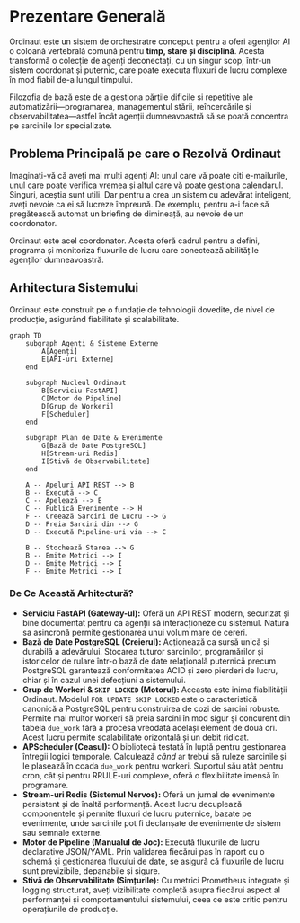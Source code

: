 # Prezentare Generală

Ordinaut este un sistem de orchestratre conceput pentru a oferi agenților AI o coloană vertebrală comună pentru **timp, stare și disciplină**. Acesta transformă o colecție de agenți deconectați, cu un singur scop, într-un sistem coordonat și puternic, care poate executa fluxuri de lucru complexe în mod fiabil de-a lungul timpului.

Filozofia de bază este de a gestiona părțile dificile și repetitive ale automatizării—programarea, managementul stării, reîncercările și observabilitatea—astfel încât agenții dumneavoastră să se poată concentra pe sarcinile lor specializate.

## Problema Principală pe care o Rezolvă Ordinaut

Imaginați-vă că aveți mai mulți agenți AI: unul care vă poate citi e-mailurile, unul care poate verifica vremea și altul care vă poate gestiona calendarul. Singuri, aceștia sunt utili. Dar pentru a crea un sistem cu adevărat inteligent, aveți nevoie ca ei să lucreze împreună. De exemplu, pentru a-i face să pregătească automat un briefing de dimineață, au nevoie de un coordonator.

Ordinaut este acel coordonator. Acesta oferă cadrul pentru a defini, programa și monitoriza fluxurile de lucru care conectează abilitățile agenților dumneavoastră.

## Arhitectura Sistemului

Ordinaut este construit pe o fundație de tehnologii dovedite, de nivel de producție, asigurând fiabilitate și scalabilitate.

```mermaid
graph TD
    subgraph Agenți & Sisteme Externe
        A[Agenți]
        E[API-uri Externe]
    end

    subgraph Nucleul Ordinaut
        B[Serviciu FastAPI]
        C[Motor de Pipeline]
        D[Grup de Workeri]
        F[Scheduler]
    end

    subgraph Plan de Date & Evenimente
        G[Bază de Date PostgreSQL]
        H[Stream-uri Redis]
        I[Stivă de Observabilitate]
    end

    A -- Apeluri API REST --> B
    B -- Execută --> C
    C -- Apelează --> E
    C -- Publică Evenimente --> H
    F -- Creează Sarcini de Lucru --> G
    D -- Preia Sarcini din --> G
    D -- Execută Pipeline-uri via --> C
    
    B -- Stochează Starea --> G
    B -- Emite Metrici --> I
    D -- Emite Metrici --> I
    F -- Emite Metrici --> I
```

### De Ce Această Arhitectură?

*   **Serviciu FastAPI (Gateway-ul):** Oferă un API REST modern, securizat și bine documentat pentru ca agenții să interacționeze cu sistemul. Natura sa asincronă permite gestionarea unui volum mare de cereri.
*   **Bază de Date PostgreSQL (Creierul):** Acționează ca sursă unică și durabilă a adevărului. Stocarea tuturor sarcinilor, programărilor și istoricelor de rulare într-o bază de date relațională puternică precum PostgreSQL garantează conformitatea ACID și zero pierderi de lucru, chiar și în cazul unei defecțiuni a sistemului.
*   **Grup de Workeri & `SKIP LOCKED` (Motorul):** Aceasta este inima fiabilității Ordinaut. Modelul `FOR UPDATE SKIP LOCKED` este o caracteristică canonică a PostgreSQL pentru construirea de cozi de sarcini robuste. Permite mai multor workeri să preia sarcini în mod sigur și concurent din tabela `due_work` fără a procesa vreodată același element de două ori. Acest lucru permite scalabilitate orizontală și un debit ridicat.
*   **APScheduler (Ceasul):** O bibliotecă testată în luptă pentru gestionarea întregii logici temporale. Calculează *când* ar trebui să ruleze sarcinile și le plasează în coada `due_work` pentru workeri. Suportul său atât pentru cron, cât și pentru RRULE-uri complexe, oferă o flexibilitate imensă în programare.
*   **Stream-uri Redis (Sistemul Nervos):** Oferă un jurnal de evenimente persistent și de înaltă performanță. Acest lucru decuplează componentele și permite fluxuri de lucru puternice, bazate pe evenimente, unde sarcinile pot fi declanșate de evenimente de sistem sau semnale externe.
*   **Motor de Pipeline (Manualul de Joc):** Execută fluxurile de lucru declarative JSON/YAML. Prin validarea fiecărui pas în raport cu o schemă și gestionarea fluxului de date, se asigură că fluxurile de lucru sunt previzibile, depanabile și sigure.
*   **Stivă de Observabilitate (Simțurile):** Cu metrici Prometheus integrate și logging structurat, aveți vizibilitate completă asupra fiecărui aspect al performanței și comportamentului sistemului, ceea ce este critic pentru operațiunile de producție.
